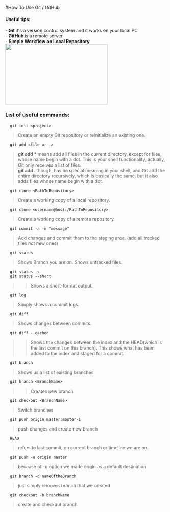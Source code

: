 #How To Use Git / GitHub

<h4>Useful tips: </h4>
-<b> Git </b> it's a version control system and it works on your local PC <br>
-<b> GitHub </b> is a remote server. <br>
-<b> Simple Workflow on Local Repository </b> <br>

<img src="http://newtfire.org/dh/git_shell/gitWorkflow.jpg" width="320" height="188" />

<b><h3>List of useful commands:</h3></b>

```
  git init <project>
```

> Create an empty Git repository or reinitialize an existing one.

```
  git add <file or .>
```

> <b> git add * </b> means add all files in the current directory, except for files, whose name begin with a dot. This is your shell 
> functionality, actually, Git only receives a list of files. <br>
> <b> git add . </b> though, has no special meaning in your shell, and Git add the entire directory recursively, which is basically the 
> same, but it also adds files whose name begin with a dot.

```
  git clone <PathToRepository>
```

> Create a working copy of a local repository.

```
  git clone <username@host:/PathToRepository>
```

> Create a working copy of a remote repository.

```
  git commit -a -m "message"
```
> Add changes and commit them to the staging area. (add all tracked files not new ones)

```
  git status
```
> Shows Branch you are on. Shows untracked files. <br>
```
  git status -s
  git status --short
``` 
>> Shows a short-format output.

```
  git log
```
> Simply shows a commit logs.

```
  git diff
```
> Shows changes between commits. <br>
```
  git diff --cached
```
>> Shows the changes between the index and the HEAD(which is the last commit on this branch).
>> This shows what has been added to the index and staged for a commit.

```
  git branch
```
> Shows us a list of existing branches
```
  git branch <BranchName>
```
>> Creates new branch

```
  git checkout <BranchName>
```
> Switch branches

```
  git push origin master:master-1
```
> push changes and create new branch

```
  HEAD
```
> refers to last commit, on current branch or timeline we are on.

```
  git push -u origin master
```
> because of -u option we made origin as a default destination


``` git
  git branch -d nameOftheBranch
```
> just simply removes branch that we created

```
  git checkout -b branchName
```
> create and checkout branch

